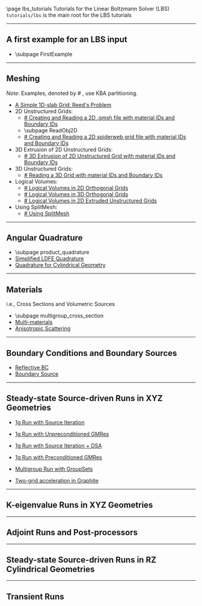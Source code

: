 \page lbs_tutorials  Tutorials for the Linear Boltzmann Solver (LBS)
`tutorials/lbs` is the main root for the LBS tutorials

--------------------------------------
## A first example for an LBS input

- \subpage FirstExample

--------------------------------------
## Meshing
*Note*:  Examples, denoted by # , use KBA partitioning.
- [A Simple 1D-slab Grid: Reed's Problem](./meshing/reed.md)
- 2D Unstructured Grids:
  - [# Creating and Reading a 2D .gmsh file with material IDs and Boundary IDs](./meshing/read_2D_gmsh.md)
  - \subpage ReadObj2D
  - [# Creating and Reading a 2D spiderweb grid file with material IDs and Boundary IDs](./meshing/2D_spider.md)
- 3D Extrusion of 2D Unstructured Grids:
  - [# 3D Extrusion of 2D Unstructured Grid with material IDs and Boundary IDs](./meshing/3D_extrusion.md)
- 3D Unstructured Grids:
  - [# Reading a 3D Grid with material IDs and Boundary IDs](./meshing/3D_mesh.md)
- Logical Volumes:
  - [# Logical Volumes in 2D Orthogonal Grids](./meshing/logical_volumes_2Dortho.md)
  - [# Logical Volumes in 3D Orthogonal Grids](./meshing/logical_volumes_3Dortho.md)
  - [# Logical Volumes in 2D Extruded Unstructured Grids](./meshing/logical_volumes_2D_extruded.md)
- Using SplitMesh:
  - [# Using SplitMesh](./meshing/splitmesh.md)

--------------------------------------
## <a name="Angular"></a> Angular Quadrature
- \subpage product_quadrature
- [Simplified LDFE Quadrature](./angular_quad/ldfe_quadrature.md)
- [Quadrature for Cylindrical Geometry](./angular_quad/cyl_quad.md)

--------------------------------------
## <a name="Materials"></a> Materials
i.e., Cross Sections and Volumetric Sources
- \subpage multigroup_cross_section
- [Multi-materials](../doc/generated_Files/lbs/materials/multi_materials.md)
- [Anisotropic Scattering](./materials/anisotropic.md)

--------------------------------------
## <a name="Boundary"></a> Boundary Conditions and Boundary Sources
- [Reflective BC](./boundary/reflective_bc.md)
- [Boundary Source](./boundary/bd_src.md)

--------------------------------------
## <a name="Steady_state"></a> Steady-state Source-driven Runs in XYZ Geometries
- [1g Run with Source Iteration](./steady_state/1g_SI.md)
- [1g Run with Unpreconditioned GMRes](./steady_state/1g_GMRes.md)
- [1g Run with Source Iteration + DSA](./steady_state/1_g_SI_DSA.md)
- [1g Run with Preconditioned GMRes](./steady_state/1g_Precond_GMRes.md)

- [Multigroup Run with GroupSets](./steady_state/mg_groupsets.md)
- [Two-grid acceleration in Graphite](./steady_state/mg_two_grid.md)

--------------------------------------
## <a name="Keigenvalue"></a> K-eigenvalue Runs in XYZ Geometries

--------------------------------------
## <a name="Adjoint"></a> Adjoint Runs and Post-processors

--------------------------------------
## <a name="Steady_state_cyl"></a> Steady-state Source-driven Runs in RZ Cylindrical Geometries

--------------------------------------
## <a name="Transient"></a> Transient Runs
